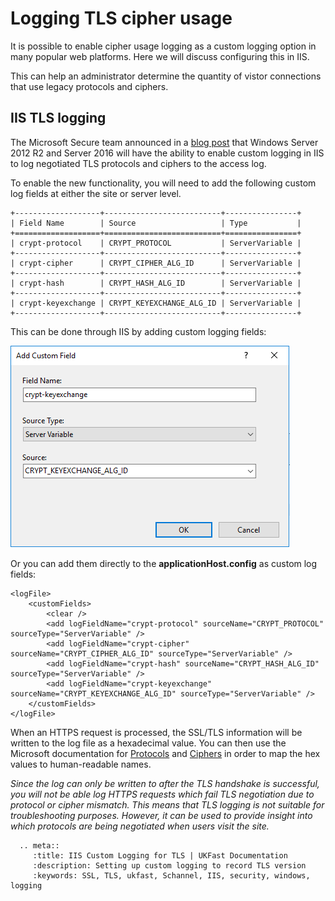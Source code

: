 # Logging TLS cipher usage

It is possible to enable cipher usage logging as a custom logging option in many popular web platforms. Here we will discuss configuring this in IIS.

This can help an administrator determine the quantity of vistor connections that use legacy protocols and ciphers.

## IIS TLS logging

The Microsoft Secure team announced in a [blog post](https://cloudblogs.microsoft.com/microsoftsecure/2017/09/07/new-iis-functionality-to-help-identify-weak-tls-usage/) that Windows Server 2012 R2 and Server 2016 will have the ability to enable custom logging in IIS to log negotiated TLS protocols and ciphers to the access log.

To enable the new functionality, you will need to add the following custom log fields at either the site or server level.

```eval_rst
+-------------------+--------------------------+----------------+
| Field Name        | Source                   | Type           |
+===================+==========================+================+
| crypt-protocol    | CRYPT_PROTOCOL           | ServerVariable |
+-------------------+--------------------------+----------------+
| crypt-cipher      | CRYPT_CIPHER_ALG_ID      | ServerVariable |
+-------------------+--------------------------+----------------+
| crypt-hash        | CRYPT_HASH_ALG_ID        | ServerVariable |
+-------------------+--------------------------+----------------+
| crypt-keyexchange | CRYPT_KEYEXCHANGE_ALG_ID | ServerVariable |
+-------------------+--------------------------+----------------+
```

This can be done through IIS by adding custom logging fields:

![IIS Logging](files/tlsloggingiis/iiscustomlogging.PNG)

Or you can add them directly to the __applicationHost.config__ as custom log fields:

    <logFile>
        <customFields>
            <clear />
            <add logFieldName="crypt-protocol" sourceName="CRYPT_PROTOCOL" sourceType="ServerVariable" />
            <add logFieldName="crypt-cipher" sourceName="CRYPT_CIPHER_ALG_ID" sourceType="ServerVariable" />
            <add logFieldName="crypt-hash" sourceName="CRYPT_HASH_ALG_ID" sourceType="ServerVariable" />
            <add logFieldName="crypt-keyexchange" sourceName="CRYPT_KEYEXCHANGE_ALG_ID" sourceType="ServerVariable" />
        </customFields>
    </logFile>


When an HTTPS request is processed, the SSL/TLS information will be written to the log file as a hexadecimal value. You can then use the Microsoft documentation for [Protocols](https://docs.microsoft.com/en-gb/windows/desktop/api/schannel/ns-schannel-_secpkgcontext_connectioninfo) and [Ciphers](https://docs.microsoft.com/en-gb/windows/desktop/SecCrypto/alg-id) in order to map the hex values to human-readable names.

_Since the log can only be written to after the TLS handshake is successful, you will not be able log HTTPS requests which fail TLS negotiation due to protocol or cipher mismatch. This means that TLS logging is not suitable for troubleshooting purposes. However, it can be used to provide insight into which protocols are being negotiated when users visit the site._


 ```eval_rst
   .. meta::
      :title: IIS Custom Logging for TLS | UKFast Documentation
      :description: Setting up custom logging to record TLS version
      :keywords: SSL, TLS, ukfast, Schannel, IIS, security, windows, logging